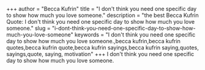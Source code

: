 +++
author = "Becca Kufrin"
title = "I don't think you need one specific day to show how much you love someone."
description = "the best Becca Kufrin Quote: I don't think you need one specific day to show how much you love someone."
slug = "i-dont-think-you-need-one-specific-day-to-show-how-much-you-love-someone"
keywords = "I don't think you need one specific day to show how much you love someone.,becca kufrin,becca kufrin quotes,becca kufrin quote,becca kufrin sayings,becca kufrin saying,quotes, sayings,quote, saying, motivation"
+++
I don't think you need one specific day to show how much you love someone.
